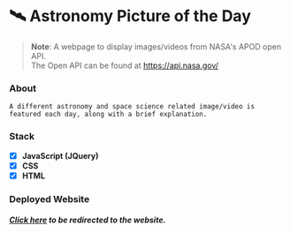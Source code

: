 # 🛰 Astronomy Picture of the Day 

> **Note**:
> A webpage to display images/videos from NASA's APOD open API.\
> The Open API can be found at https://api.nasa.gov/

### About 

 `A different astronomy and space science related image/video is featured each day, along with a brief explanation.`
###  Stack
- [x] **JavaScript (JQuery)**
- [x] **CSS**
- [x] **HTML**

### Deployed Website


##### [Click here](https://ellenmariadev.github.io/apodnasa-api/) to be redirected to the website.

